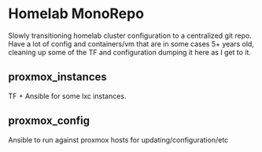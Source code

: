 # Homelab MonoRepo
Slowly transitioning homelab cluster configuration to a centralized git repo.
Have a lot of config and containers/vm that are in some cases 5+ years old, cleaning up some of the TF and configuration dumping it here as I get to it.

## proxmox_instances
TF + Ansible for some lxc instances.

## proxmox_config
Ansible to run against proxmox hosts for updating/configuration/etc
